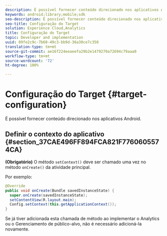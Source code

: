 ```yaml
---
description: É possível fornecer conteúdo direcionado nos aplicativos Android.
keywords: android;library;mobile;sdk
seo-description: É possível fornecer conteúdo direcionado nos aplicativos Android.
seo-title: Configuração do Target
solution: Experience Cloud,Analytics
title: Configuração do Target
topic: Developer and implementation
uuid: 09fe2c9c-7b60-49c3-bb9d-36a30ce7c350
translation-type: tm+mt
source-git-commit: ae16f224eeaeefa29b2e1479270a72694c79aaa0
workflow-type: tm+mt
source-wordcount: '72'
ht-degree: 100%

---
```



# Configuração do Target {#target-configuration}

É possível fornecer conteúdo direcionado nos aplicativos Android.

## Definir o contexto do aplicativo {#section_37CAE496FF894FCA821F7760605574CA}

**(Obrigatório)** O método `setContext()` deve ser chamado uma vez no método `onCreate()` da atividade principal.

Por exemplo:

```java
@Override 
public void onCreate(Bundle savedInstanceState) { 
  super.onCreate(savedInstanceState); 
  setContentView(R.layout.main); 
  Config.setContext(this.getApplicationContext()); 
}
```

Se já tiver adicionada esta chamada de método ao implementar o Analytics ou o Gerenciamento de público-alvo, não é necessário adicioná-la novamente.
